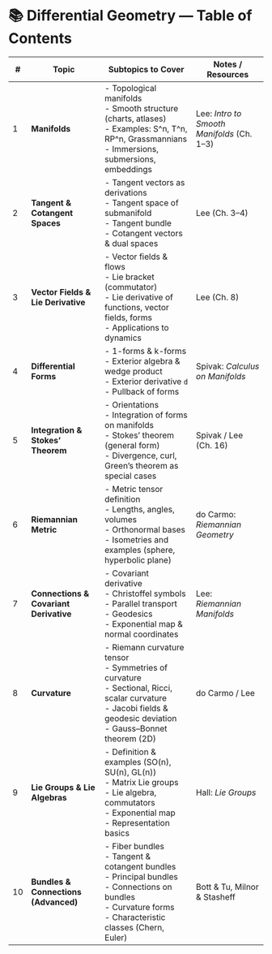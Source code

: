 # 📚 Differential Geometry — Table of Contents

| # | Topic | Subtopics to Cover | Notes / Resources |
|---|-------|--------------------|-------------------|
| 1 | **Manifolds** | - Topological manifolds <br> - Smooth structure (charts, atlases) <br> - Examples: S^n, T^n, RP^n, Grassmannians <br> - Immersions, submersions, embeddings | Lee: *Intro to Smooth Manifolds* (Ch. 1–3) |
| 2 | **Tangent & Cotangent Spaces** | - Tangent vectors as derivations <br> - Tangent space of submanifold <br> - Tangent bundle <br> - Cotangent vectors & dual spaces | Lee (Ch. 3–4) |
| 3 | **Vector Fields & Lie Derivative** | - Vector fields & flows <br> - Lie bracket (commutator) <br> - Lie derivative of functions, vector fields, forms <br> - Applications to dynamics | Lee (Ch. 8) |
| 4 | **Differential Forms** | - 1-forms & k-forms <br> - Exterior algebra & wedge product <br> - Exterior derivative `d` <br> - Pullback of forms | Spivak: *Calculus on Manifolds* |
| 5 | **Integration & Stokes’ Theorem** | - Orientations <br> - Integration of forms on manifolds <br> - Stokes’ theorem (general form) <br> - Divergence, curl, Green’s theorem as special cases | Spivak / Lee (Ch. 16) |
| 6 | **Riemannian Metric** | - Metric tensor definition <br> - Lengths, angles, volumes <br> - Orthonormal bases <br> - Isometries and examples (sphere, hyperbolic plane) | do Carmo: *Riemannian Geometry* |
| 7 | **Connections & Covariant Derivative** | - Covariant derivative <br> - Christoffel symbols <br> - Parallel transport <br> - Geodesics <br> - Exponential map & normal coordinates | Lee: *Riemannian Manifolds* |
| 8 | **Curvature** | - Riemann curvature tensor <br> - Symmetries of curvature <br> - Sectional, Ricci, scalar curvature <br> - Jacobi fields & geodesic deviation <br> - Gauss–Bonnet theorem (2D) | do Carmo / Lee |
| 9 | **Lie Groups & Lie Algebras** | - Definition & examples (SO(n), SU(n), GL(n)) <br> - Matrix Lie groups <br> - Lie algebra, commutators <br> - Exponential map <br> - Representation basics | Hall: *Lie Groups* |
| 10 | **Bundles & Connections (Advanced)** | - Fiber bundles <br> - Tangent & cotangent bundles <br> - Principal bundles <br> - Connections on bundles <br> - Curvature forms <br> - Characteristic classes (Chern, Euler) | Bott & Tu, Milnor & Stasheff |
